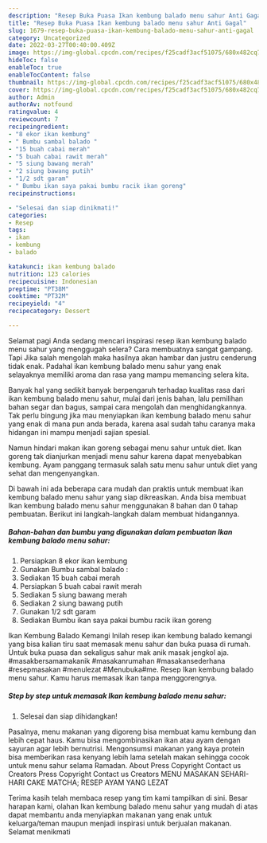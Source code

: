 ```yaml
---
description: "Resep Buka Puasa Ikan kembung balado menu sahur Anti Gagal"
title: "Resep Buka Puasa Ikan kembung balado menu sahur Anti Gagal"
slug: 1679-resep-buka-puasa-ikan-kembung-balado-menu-sahur-anti-gagal
category: Uncategorized
date: 2022-03-27T00:40:00.409Z
image: https://img-global.cpcdn.com/recipes/f25cadf3acf51075/680x482cq70/ikan-kembung-balado-menu-sahur-foto-resep-utama.jpg
hideToc: false
enableToc: true
enableTocContent: false
thumbnail: https://img-global.cpcdn.com/recipes/f25cadf3acf51075/680x482cq70/ikan-kembung-balado-menu-sahur-foto-resep-utama.jpg
cover: https://img-global.cpcdn.com/recipes/f25cadf3acf51075/680x482cq70/ikan-kembung-balado-menu-sahur-foto-resep-utama.jpg
author: Admin
authorAv: notfound
ratingvalue: 4
reviewcount: 7
recipeingredient:
- "8 ekor ikan kembung"
- " Bumbu sambal balado "
- "15 buah cabai merah"
- "5 buah cabai rawit merah"
- "5 siung bawang merah"
- "2 siung bawang putih"
- "1/2 sdt garam"
- " Bumbu ikan saya pakai bumbu racik ikan goreng"
recipeinstructions:

- "Selesai dan siap dinikmati!"
categories:
- Resep
tags:
- ikan
- kembung
- balado

katakunci: ikan kembung balado 
nutrition: 123 calories
recipecuisine: Indonesian
preptime: "PT38M"
cooktime: "PT32M"
recipeyield: "4"
recipecategory: Dessert

---
```



Selamat pagi Anda sedang mencari inspirasi resep ikan kembung balado menu sahur yang menggugah selera? Cara membuatnya sangat gampang. Tapi Jika salah mengolah maka hasilnya akan hambar dan justru cenderung tidak enak. Padahal ikan kembung balado menu sahur yang enak selayaknya memiliki aroma dan rasa yang mampu memancing selera kita.


Banyak hal yang sedikit banyak berpengaruh terhadap kualitas rasa dari ikan kembung balado menu sahur, mulai dari jenis bahan, lalu pemilihan bahan segar dan bagus, sampai cara mengolah dan menghidangkannya. Tak perlu bingung jika mau menyiapkan ikan kembung balado menu sahur yang enak di mana pun anda berada, karena asal sudah tahu caranya maka hidangan ini mampu menjadi sajian spesial.

Namun hindari makan ikan goreng sebagai menu sahur untuk diet. Ikan goreng tak dianjurkan menjadi menu sahur karena dapat menyebabkan kembung. Ayam panggang termasuk salah satu menu sahur untuk diet yang sehat dan mengenyangkan.


Di bawah ini ada beberapa cara mudah dan praktis untuk membuat ikan kembung balado menu sahur yang siap dikreasikan. Anda bisa membuat Ikan kembung balado menu sahur menggunakan 8 bahan dan 0 tahap pembuatan. Berikut ini langkah-langkah dalam membuat hidangannya.

<!--inarticleads1-->

##### Bahan-bahan dan bumbu yang digunakan dalam pembuatan Ikan kembung balado menu sahur:

1. Persiapkan 8 ekor ikan kembung
1. Gunakan  Bumbu sambal balado :
1. Sediakan 15 buah cabai merah
1. Persiapkan 5 buah cabai rawit merah
1. Sediakan 5 siung bawang merah
1. Sediakan 2 siung bawang putih
1. Gunakan 1/2 sdt garam
1. Sediakan  Bumbu ikan saya pakai bumbu racik ikan goreng


Ikan Kembung Balado Kemangi Inilah resep ikan kembung balado kemangi yang bisa kalian tiru saat memasak menu sahur dan buka puasa di rumah. Untuk buka puasa dan sekaligus sahur mak anik masak jengkol aja. #masakbersamamakanik #masakanrumahan #masakansederhana #resepmasakan #menulezat #Menubuka#me. Resep Ikan kembung balado menu sahur. Kamu harus memasak ikan tanpa menggorengnya. 

<!--inarticleads2-->

##### Step by step untuk memasak Ikan kembung balado menu sahur:


1. Selesai dan siap dihidangkan!

Pasalnya, menu makanan yang digoreng bisa membuat kamu kembung dan lebih cepat haus. Kamu bisa mengombinasikan ikan atau ayam dengan sayuran agar lebih bernutrisi. Mengonsumsi makanan yang kaya protein bisa memberikan rasa kenyang lebih lama setelah makan sehingga cocok untuk menu sahur selama Ramadan. About Press Copyright Contact us Creators Press Copyright Contact us Creators MENU MASAKAN SEHARI-HARI CAKE MATCHA; RESEP AYAM YANG LEZAT 

Terima kasih telah membaca resep yang tim kami tampilkan di sini. Besar harapan kami, olahan Ikan kembung balado menu sahur yang mudah di atas dapat membantu anda menyiapkan makanan yang enak untuk keluarga/teman maupun menjadi inspirasi untuk berjualan makanan. Selamat menikmati
